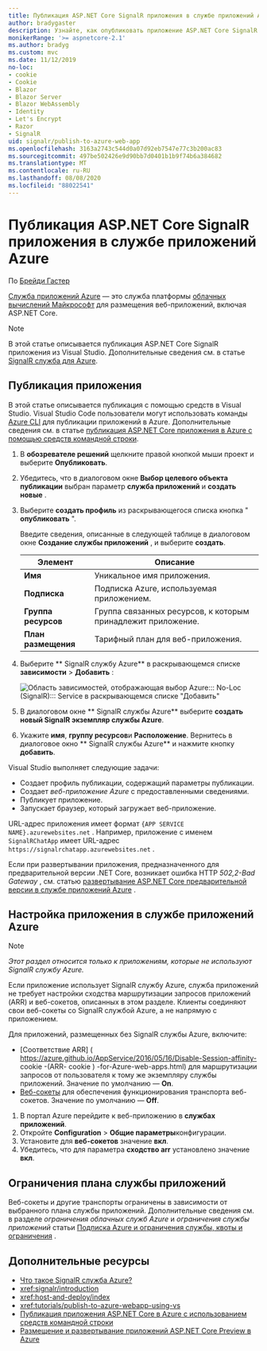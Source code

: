 ```yaml
---
title: Публикация ASP.NET Core SignalR приложения в службе приложений Azure
author: bradygaster
description: Узнайте, как опубликовать приложение ASP.NET Core SignalR в службе приложений Azure.
monikerRange: '>= aspnetcore-2.1'
ms.author: bradyg
ms.custom: mvc
ms.date: 11/12/2019
no-loc:
- cookie
- Cookie
- Blazor
- Blazor Server
- Blazor WebAssembly
- Identity
- Let's Encrypt
- Razor
- SignalR
uid: signalr/publish-to-azure-web-app
ms.openlocfilehash: 3163a2743c544d0a07d92eb7547e77c3b200ac83
ms.sourcegitcommit: 497be502426e9d90bb7d0401b1b9f74b6a384682
ms.translationtype: MT
ms.contentlocale: ru-RU
ms.lasthandoff: 08/08/2020
ms.locfileid: "88022541"
---
```

# <a name="publish-an-aspnet-core-no-locsignalr-app-to-azure-app-service"></a>Публикация ASP.NET Core SignalR приложения в службе приложений Azure

По [Брейди Гастер](https://twitter.com/bradygaster)

[Служба приложений Azure](/azure/app-service/app-service-web-overview) — это служба платформы [облачных вычислений Майкрософт](https://azure.microsoft.com/) для размещения веб-приложений, включая ASP.NET Core.

> [!NOTE]
> В этой статье описывается публикация ASP.NET Core SignalR приложения из Visual Studio. Дополнительные сведения см. в статье [ SignalR служба для Azure](https://azure.microsoft.com/services/signalr-service).

## <a name="publish-the-app"></a>Публикация приложения

В этой статье описывается публикация с помощью средств в Visual Studio. Visual Studio Code пользователи могут использовать команды [Azure CLI](/cli/azure) для публикации приложений в Azure. Дополнительные сведения см. в статье [публикация ASP.NET Core приложения в Azure с помощью средств командной строки](/azure/app-service/app-service-web-get-started-dotnet).

1. В **обозревателе решений** щелкните правой кнопкой мыши проект и выберите **Опубликовать**.

1. Убедитесь, что в диалоговом окне **Выбор целевого объекта публикации** выбран параметр **служба приложений** и **создать новые** .

1. Выберите **создать профиль** из раскрывающегося списка кнопка " **опубликовать** ".

   Введите сведения, описанные в следующей таблице в диалоговом окне **Создание службы приложений** , и выберите **создать**.

   | Элемент               | Описание |
   | ------------------ | ----------- |
   | **Имя**           | Уникальное имя приложения. |
   | **Подписка**   | Подписка Azure, используемая приложением. |
   | **Группа ресурсов** | Группа связанных ресурсов, к которым принадлежит приложение. |
   | **План размещения**   | Тарифный план для веб-приложения. |

1. Выберите ** SignalR службу Azure** в раскрывающемся списке **зависимости**  >  **Добавить** :

   ![Область зависимостей, отображающая выбор Azure::: No-Loc (SignalR)::: Service в раскрывающемся списке "Добавить"](publish-to-azure-web-app/_static/signalr-service-dependency.png)

1. В диалоговом окне ** SignalR службы Azure** выберите **создать новый SignalR экземпляр службы Azure**.

1. Укажите **имя**, **группу ресурсов**и **Расположение**. Вернитесь в диалоговое окно ** SignalR службы Azure** и нажмите кнопку **добавить**.

Visual Studio выполняет следующие задачи:

* Создает профиль публикации, содержащий параметры публикации.
* Создает *веб-приложение Azure* с предоставленными сведениями.
* Публикует приложение.
* Запускает браузер, который загружает веб-приложение.

URL-адрес приложения имеет формат `{APP SERVICE NAME}.azurewebsites.net` . Например, приложение с именем `SignalRChatApp` имеет URL-адрес `https://signalrchatapp.azurewebsites.net` .

Если при развертывании приложения, предназначенного для предварительной версии .NET Core, возникает ошибка HTTP *502,2-Bad Gateway* , см. статью [развертывание ASP.NET Core предварительной версии в службе приложений Azure](xref:host-and-deploy/azure-apps/index#deploy-aspnet-core-preview-release-to-azure-app-service) .

## <a name="configure-the-app-in-azure-app-service"></a>Настройка приложения в службе приложений Azure

> [!NOTE]
> *Этот раздел относится только к приложениям, которые не используют SignalR службу Azure.*
>
> Если приложение использует SignalR службу Azure, служба приложений не требует настройки сходства маршрутизации запросов приложений (ARR) и веб-сокетов, описанных в этом разделе. Клиенты соединяют свои веб-сокеты со SignalR службой Azure, а не напрямую с приложением.

Для приложений, размещенных без SignalR службы Azure, включите:

* [Соответствие ARR] ( https://azure.github.io/AppService/2016/05/16/Disable-Session-affinity- cookie -(ARR- cookie ) -for-Azure-web-apps.html) для маршрутизации запросов от пользователя к тому же экземпляру службы приложений. Значение по умолчанию — **On**.
* [Веб-сокеты](xref:fundamentals/websockets) для обеспечения функционирования транспорта веб-сокетов. Значение по умолчанию — **Off**.

1. В портал Azure перейдите к веб-приложению в **службах приложений**.
1. Откройте **Configuration**  >  **Общие параметры**конфигурации.
1. Установите для **веб-сокетов** значение **вкл**.
1. Убедитесь, что для параметра **сходство arr** установлено значение **вкл**.

## <a name="app-service-plan-limits"></a>Ограничения плана службы приложений

Веб-сокеты и другие транспорты ограничены в зависимости от выбранного плана службы приложений. Дополнительные сведения см. в разделе *ограничения облачных служб Azure* и *ограничения службы приложений* статьи [Подписка Azure и ограничения службы, квоты и ограничения](/azure/azure-subscription-service-limits#app-service-limits) .

## <a name="additional-resources"></a>Дополнительные ресурсы

* [Что такое SignalR служба Azure?](/azure/azure-signalr/signalr-overview)
* <xref:signalr/introduction>
* <xref:host-and-deploy/index>
* <xref:tutorials/publish-to-azure-webapp-using-vs>
* [Публикация приложения ASP.NET Core в Azure с использованием средств командной строки](/azure/app-service/app-service-web-get-started-dotnet)
* [Размещение и развертывание приложений ASP.NET Core Preview в Azure](xref:host-and-deploy/azure-apps/index#deploy-aspnet-core-preview-release-to-azure-app-service)
